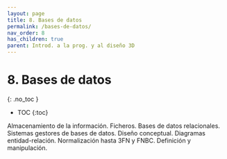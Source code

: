 ```yaml
---
layout: page
title: 8. Bases de datos
permalink: /bases-de-datos/
nav_order: 8
has_children: true
parent: Introd. a la prog. y al diseño 3D
---
```


# 8. Bases de datos
{: .no_toc }

- TOC
{:toc}


Almacenamiento de la información. Ficheros. Bases de datos relacionales. Sistemas gestores de bases de datos. Diseño conceptual. Diagramas entidad-relación. Normalización hasta 3FN y FNBC. Definición y manipulación.